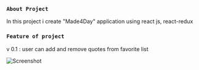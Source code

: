 ### `About Project`
In this project i create "Made4Day" application using react js, react-redux 

### `Feature of project`
v 0.1 : user can add and remove quotes from favorite list

![Screenshot](screenshot.png)